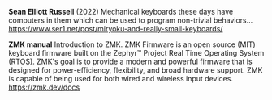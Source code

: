 **Sean Elliott Russell** (2022)
Mechanical keyboards these days have computers in them which can be used to program non-trivial behaviors...
https://www.ser1.net/post/miryoku-and-really-small-keyboards/


**ZMK manual**
Introduction to ZMK.
ZMK Firmware is an open source (MIT) keyboard firmware built on the Zephyr™ Project Real Time Operating System (RTOS). ZMK's goal is to provide a modern and powerful firmware that is designed for power-efficiency, flexibility, and broad hardware support. ZMK is capable of being used for both wired and wireless input devices.
https://zmk.dev/docs
